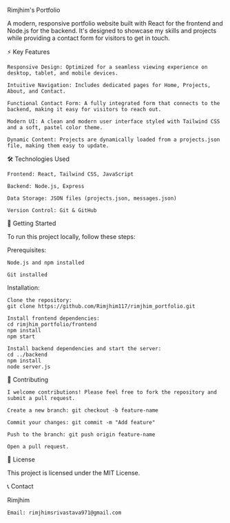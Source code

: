 Rimjhim's Portfolio

A modern, responsive portfolio website built with React for the frontend and Node.js for the backend. It's designed to showcase my skills and projects while providing a contact form for visitors to get in touch.

⚡ Key Features

    Responsive Design: Optimized for a seamless viewing experience on desktop, tablet, and mobile devices.

    Intuitive Navigation: Includes dedicated pages for Home, Projects, About, and Contact.

    Functional Contact Form: A fully integrated form that connects to the backend, making it easy for visitors to reach out.

    Modern UI: A clean and modern user interface styled with Tailwind CSS and a soft, pastel color theme.

    Dynamic Content: Projects are dynamically loaded from a projects.json file, making them easy to update.

🛠 Technologies Used

    Frontend: React, Tailwind CSS, JavaScript

    Backend: Node.js, Express

    Data Storage: JSON files (projects.json, messages.json)

    Version Control: Git & GitHub

🚀 Getting Started

To run this project locally, follow these steps:

Prerequisites:

    Node.js and npm installed

    Git installed

Installation:

    Clone the repository:
    git clone https://github.com/Rimjhim117/rimjhim_portfolio.git

    Install frontend dependencies:
    cd rimjhim_portfolio/frontend
    npm install
    npm start

    Install backend dependencies and start the server:
    cd ../backend
    npm install
    node server.js

📌 Contributing

    I welcome contributions! Please feel free to fork the repository and submit a pull request.

    Create a new branch: git checkout -b feature-name

    Commit your changes: git commit -m "Add feature"

    Push to the branch: git push origin feature-name

    Open a pull request.

📄 License

This project is licensed under the MIT License.

📞 Contact

Rimjhim

    Email: rimjhimsrivastava971@gmail.com


